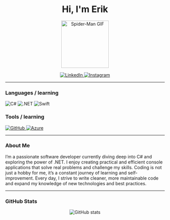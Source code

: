<h1 align="center">Hi, I'm Erik</h1>

<p align="center">
  <img src="https://media4.giphy.com/media/v1.Y2lkPTc5MGI3NjExNGE2NXI3MGx2Z2MyaGZ3enFtaWtrMHlpMXFiNXJiaHF5cmR3ZzZnOCZlcD12MV9pbnRlcm5hbF9naWZfYnlfaWQmY3Q9cw/UJ1CNPAOGxXKo/giphy.gif" width="150" alt="Spider-Man GIF"/>
</p>

<p align="center">
  <a href="https://www.linkedin.com/in/erik-jonsson-b16680368/">
    <img src="https://img.shields.io/badge/LinkedIn-0077B5?style=for-the-badge&logo=linkedin&logoColor=white" alt="LinkedIn" />
  </a>
  <a href="https://www.instagram.com/alfreer.ik/">
    <img src="https://img.shields.io/badge/Instagram-E4405F?style=for-the-badge&logo=instagram&logoColor=white" alt="Instagram" />
  </a>
</p>

---

### Languages / learning

<p>
  <img alt="C#" src="https://img.shields.io/badge/C%23-239120?style=for-the-badge&logo=c-sharp&logoColor=white" />
  <img alt=".NET" src="https://img.shields.io/badge/.NET-512BD4?style=for-the-badge&logo=dotnet&logoColor=white" />
  <img alt="Swift" src="https://img.shields.io/badge/Swift-F05138?style=for-the-badge&logo=swift&logoColor=white" />
</p>

### Tools / learning

<p>
  <a href="https://github.com/EriksDevelopment">
    <img alt="GitHub" src="https://img.shields.io/badge/GitHub-181717?style=for-the-badge&logo=github&logoColor=white" />
  </a>
  <a href="https://azure.microsoft.com/">
    <img alt="Azure" src="https://img.shields.io/badge/Azure-0078D4?style=for-the-badge&logo=microsoft-azure&logoColor=white" />
  </a>
</p>

---

### About Me

I’m a passionate software developer currently diving deep into C# and exploring the power of .NET. I enjoy creating practical and efficient console applications that solve real problems and challenge my skills. Coding is not just a hobby for me, it’s a constant journey of learning and self-improvement. Every day, I strive to write cleaner, more maintainable code and expand my knowledge of new technologies and best practices.

---

### GitHub Stats

<p align="center">
  <img src="https://github-readme-stats.vercel.app/api?username=EriksDevelopment&show_icons=true&theme=radical" alt="GitHub stats" />
</p>
